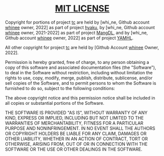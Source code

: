 <h1 align="center" style="font-weight: bold">
    <a target="_blank" href="https://choosealicense.com/licenses/mit/">MIT LICENSE</a>
</h1>

Copyright for portions of project [tc](https://github.com/whinee/tc) are held by [whi_ne, Github account [whinee](https://github.com/whinee) owner, 2022] as part of project [hyaku](https://github.com/hyaku-dl/hyaku), by [whi_ne, Github account [whinee](https://github.com/whinee) owner, 2021-2022] as part of project [MangDL](https://github.com/MangDL/MangDL), and by [whi_ne, Github account [whinee](https://github.com/whinee) owner, 2022] as part of project [YAMHL](https://github.com/Pirate-Kings/YAMHL).

All other copyright for project [tc](https://github.com/whinee/tc) are held by [Github Account [whinee](https://github.com/whinee) Owner, 2022].

Permission is hereby granted, free of charge, to any person obtaining a copy
of this software and associated documentation files (the "Software"), to deal
in the Software without restriction, including without limitation the rights
to use, copy, modify, merge, publish, distribute, sublicense, and/or sell
copies of the Software, and to permit persons to whom the Software is
furnished to do so, subject to the following conditions:

The above copyright notice and this permission notice shall be included in all
copies or substantial portions of the Software.

THE SOFTWARE IS PROVIDED "AS IS", WITHOUT WARRANTY OF ANY KIND, EXPRESS OR
IMPLIED, INCLUDING BUT NOT LIMITED TO THE WARRANTIES OF MERCHANTABILITY,
FITNESS FOR A PARTICULAR PURPOSE AND NONINFRINGEMENT. IN NO EVENT SHALL THE
AUTHORS OR COPYRIGHT HOLDERS BE LIABLE FOR ANY CLAIM, DAMAGES OR OTHER
LIABILITY, WHETHER IN AN ACTION OF CONTRACT, TORT OR OTHERWISE, ARISING FROM,
OUT OF OR IN CONNECTION WITH THE SOFTWARE OR THE USE OR OTHER DEALINGS IN THE
SOFTWARE.
